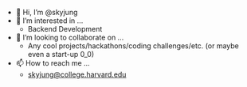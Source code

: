 - 👋 Hi, I’m @skyjung
- 👀 I’m interested in ...
  - Backend Development
- 💞️ I’m looking to collaborate on ...
  - Any cool projects/hackathons/coding challenges/etc. (or maybe even a start-up 0_0)
- 📫 How to reach me ...
  - skyjung@college.harvard.edu

<!---
skyjung/skyjung is a ✨ special ✨ repository because its `README.md` (this file) appears on your GitHub profile.
You can click the Preview link to take a look at your changes.
--->
